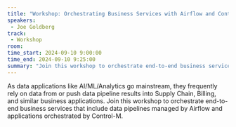 ```yaml
---
title: "Workshop: Orchestrating Business Services with Airflow and Control M"
speakers:
 - Joe Goldberg
track:
 - Workshop
room: 
time_start: 2024-09-10 9:00:00
time_end: 2024-09-10 9:25:00
summary: "Join this workshop to orchestrate end-to-end business services that include data pipelines managed by Airflow and applications orchestrated by Control-M."
---
```


As data applications like AI/ML/Analytics go mainstream, they frequently rely on data from or push data pipeline results into Supply Chain, Billing, and similar business applications. Join this workshop to orchestrate end-to-end business services that include data pipelines managed by Airflow and applications orchestrated by Control-M.
